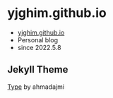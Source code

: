 # yjghim.github.io

- [yjghim.github.io](https://yjghim.github.io/)
- Personal blog
- since 2022.5.8

## Jekyll Theme

[Type](https://github.com/ahmadajmi/type) by ahmadajmi
